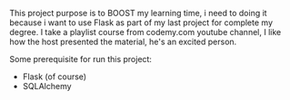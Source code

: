 This project purpose is to BOOST my learning time, i need to doing it because i want to use Flask as part of my last project for complete my degree. I take a playlist course from codemy.com youtube channel, I like how the host presented the material, he's an excited person. 

Some prerequisite for run this project:
- Flask (of course)
- SQLAlchemy

